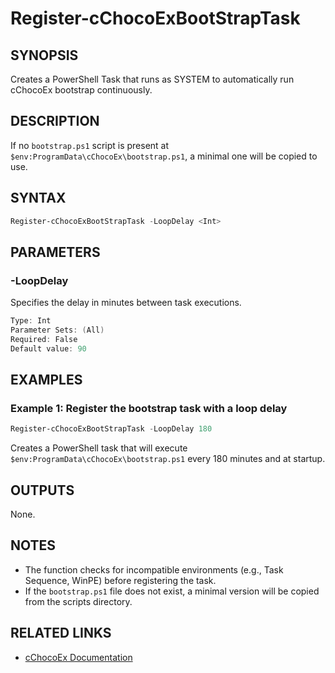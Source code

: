 # Register-cChocoExBootStrapTask

## SYNOPSIS
Creates a PowerShell Task that runs as SYSTEM to automatically run cChocoEx bootstrap continuously.

## DESCRIPTION
If no `bootstrap.ps1` script is present at `$env:ProgramData\cChocoEx\bootstrap.ps1`, a minimal one will be copied to use.

## SYNTAX

```powershell
Register-cChocoExBootStrapTask -LoopDelay <Int>
```

## PARAMETERS

### -LoopDelay
Specifies the delay in minutes between task executions.

```powershell
Type: Int
Parameter Sets: (All)
Required: False
Default value: 90
```

## EXAMPLES

### Example 1: Register the bootstrap task with a loop delay
```powershell
Register-cChocoExBootStrapTask -LoopDelay 180
```

Creates a PowerShell task that will execute `$env:ProgramData\cChocoEx\bootstrap.ps1` every 180 minutes and at startup.

## OUTPUTS
None.

## NOTES
- The function checks for incompatible environments (e.g., Task Sequence, WinPE) before registering the task.
- If the `bootstrap.ps1` file does not exist, a minimal version will be copied from the scripts directory.

## RELATED LINKS
- [cChocoEx Documentation](https://github.com/jyonke/cChocoEx) 